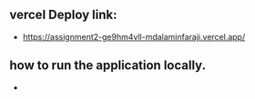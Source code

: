 ## vercel Deploy link:

- https://assignment2-ge9hm4vll-mdalaminfaraji.vercel.app/

## how to run the application locally.

-
